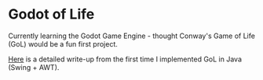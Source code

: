 # Godot of Life

Currently learning the Godot Game Engine - thought Conway's Game of Life (GoL) would be a fun first project.

[Here](https://github.com/MrThygesen16/JavaNoise) is a detailed write-up from the first time I implemented GoL in Java (Swing + AWT).